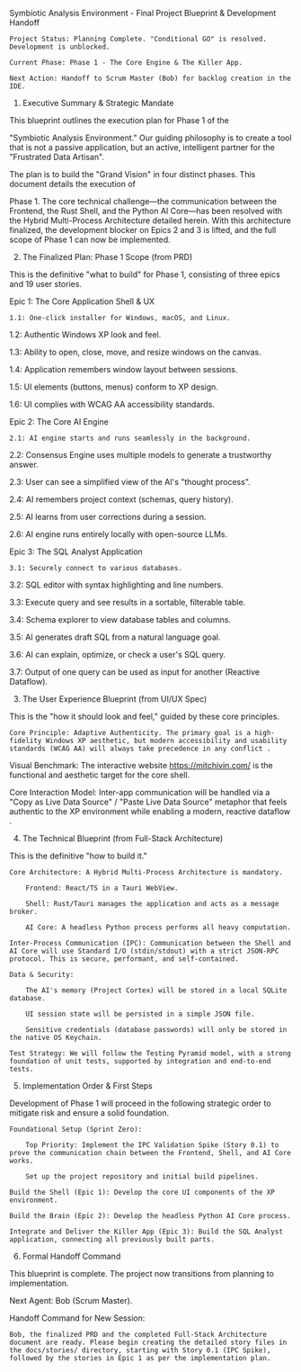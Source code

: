 Symbiotic Analysis Environment - Final Project Blueprint & Development Handoff

    Project Status: Planning Complete. "Conditional GO" is resolved. Development is unblocked.

    Current Phase: Phase 1 - The Core Engine & The Killer App.

    Next Action: Handoff to Scrum Master (Bob) for backlog creation in the IDE.

1. Executive Summary & Strategic Mandate

This blueprint outlines the execution plan for Phase 1 of the 

"Symbiotic Analysis Environment." Our guiding philosophy is to create a tool that is not a passive application, but an active, intelligent partner for the "Frustrated Data Artisan".

The plan is to build the "Grand Vision" in four distinct phases. This document details the execution of 

Phase 1. The core technical challenge—the communication between the Frontend, the Rust Shell, and the Python AI Core—has been resolved with the Hybrid Multi-Process Architecture detailed herein. With this architecture finalized, the development blocker on Epics 2 and 3 is lifted, and the full scope of Phase 1 can now be implemented.

2. The Finalized Plan: Phase 1 Scope (from PRD)

This is the definitive "what to build" for Phase 1, consisting of three epics and 19 user stories.

Epic 1: The Core Application Shell & UX

    1.1: One-click installer for Windows, macOS, and Linux.

1.2: Authentic Windows XP look and feel.

1.3: Ability to open, close, move, and resize windows on the canvas.

1.4: Application remembers window layout between sessions.

1.5: UI elements (buttons, menus) conform to XP design.

1.6: UI complies with WCAG AA accessibility standards.

Epic 2: The Core AI Engine

    2.1: AI engine starts and runs seamlessly in the background.

2.2: Consensus Engine uses multiple models to generate a trustworthy answer.

2.3: User can see a simplified view of the AI's "thought process".

2.4: AI remembers project context (schemas, query history).

2.5: AI learns from user corrections during a session.

2.6: AI engine runs entirely locally with open-source LLMs.

Epic 3: The SQL Analyst Application

    3.1: Securely connect to various databases.

3.2: SQL editor with syntax highlighting and line numbers.

3.3: Execute query and see results in a sortable, filterable table.

3.4: Schema explorer to view database tables and columns.

3.5: AI generates draft SQL from a natural language goal.

3.6: AI can explain, optimize, or check a user's SQL query.

3.7: Output of one query can be used as input for another (Reactive Dataflow).

3. The User Experience Blueprint (from UI/UX Spec)

This is the "how it should look and feel," guided by these core principles.

    Core Principle: Adaptive Authenticity. The primary goal is a high-fidelity Windows XP aesthetic, but modern accessibility and usability standards (WCAG AA) will always take precedence in any conflict .

Visual Benchmark: The interactive website https://mitchivin.com/ is the functional and aesthetic target for the core shell.

Core Interaction Model: Inter-app communication will be handled via a "Copy as Live Data Source" / "Paste Live Data Source" metaphor that feels authentic to the XP environment while enabling a modern, reactive dataflow .

4. The Technical Blueprint (from Full-Stack Architecture)

This is the definitive "how to build it."

    Core Architecture: A Hybrid Multi-Process Architecture is mandatory.

        Frontend: React/TS in a Tauri WebView.

        Shell: Rust/Tauri manages the application and acts as a message broker.

        AI Core: A headless Python process performs all heavy computation.

    Inter-Process Communication (IPC): Communication between the Shell and AI Core will use Standard I/O (stdin/stdout) with a strict JSON-RPC protocol. This is secure, performant, and self-contained.

    Data & Security:

        The AI's memory (Project Cortex) will be stored in a local SQLite database.

        UI session state will be persisted in a simple JSON file.

        Sensitive credentials (database passwords) will only be stored in the native OS Keychain.

    Test Strategy: We will follow the Testing Pyramid model, with a strong foundation of unit tests, supported by integration and end-to-end tests.

5. Implementation Order & First Steps

Development of Phase 1 will proceed in the following strategic order to mitigate risk and ensure a solid foundation.

    Foundational Setup (Sprint Zero):

        Top Priority: Implement the IPC Validation Spike (Story 0.1) to prove the communication chain between the Frontend, Shell, and AI Core works.

        Set up the project repository and initial build pipelines.

    Build the Shell (Epic 1): Develop the core UI components of the XP environment.

    Build the Brain (Epic 2): Develop the headless Python AI Core process.

    Integrate and Deliver the Killer App (Epic 3): Build the SQL Analyst application, connecting all previously built parts.

6. Formal Handoff Command

This blueprint is complete. The project now transitions from planning to implementation.

Next Agent: Bob (Scrum Master).

Handoff Command for New Session:

    Bob, the finalized PRD and the completed Full-Stack Architecture document are ready. Please begin creating the detailed story files in the docs/stories/ directory, starting with Story 0.1 (IPC Spike), followed by the stories in Epic 1 as per the implementation plan.